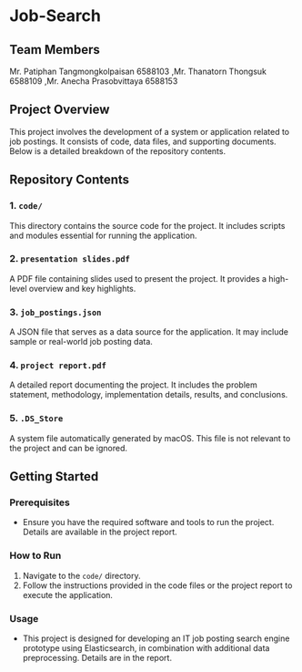 # Job-Search



## Team Members
 Mr. Patiphan  	Tangmongkolpaisan 	6588103
,Mr. Thanatorn Thongsuk			6588109
,Mr. Anecha    	Prasobvittaya		6588153

## Project Overview
This project involves the development of a system or application related to job postings. It consists of code, data files, and supporting documents. Below is a detailed breakdown of the repository contents.

## Repository Contents

### 1. `code/`
This directory contains the source code for the project. It includes scripts and modules essential for running the application.

### 2. `presentation slides.pdf`
A PDF file containing slides used to present the project. It provides a high-level overview and key highlights.

### 3. `job_postings.json`
A JSON file that serves as a data source for the application. It may include sample or real-world job posting data.

### 4. `project report.pdf`
A detailed report documenting the project. It includes the problem statement, methodology, implementation details, results, and conclusions.

### 5. `.DS_Store`
A system file automatically generated by macOS. This file is not relevant to the project and can be ignored.

## Getting Started

### Prerequisites
- Ensure you have the required software and tools to run the project. Details are available in the project report.

### How to Run
1. Navigate to the `code/` directory.
2. Follow the instructions provided in the code files or the project report to execute the application.

### Usage
- This project is designed for developing an IT job posting search engine prototype using Elasticsearch, in combination with additional data preprocessing. Details are in the report.


